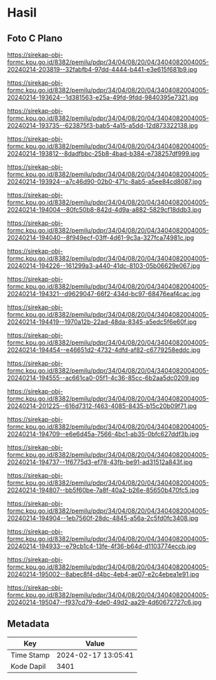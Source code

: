 # Hasil

## Foto C Plano

https://sirekap-obj-formc.kpu.go.id/8382/pemilu/pdpr/34/04/08/20/04/3404082004005-20240214-203819--32fabfb4-97dd-4444-b441-e3e615f681b9.jpg

https://sirekap-obj-formc.kpu.go.id/8382/pemilu/pdpr/34/04/08/20/04/3404082004005-20240214-193624--1d381563-e25a-49fd-9fdd-9840395e7321.jpg

https://sirekap-obj-formc.kpu.go.id/8382/pemilu/pdpr/34/04/08/20/04/3404082004005-20240214-193735--623875f3-bab5-4a15-a5dd-12d873322138.jpg

https://sirekap-obj-formc.kpu.go.id/8382/pemilu/pdpr/34/04/08/20/04/3404082004005-20240214-193812--8dadfbbc-25b8-4bad-b384-e738257df999.jpg

https://sirekap-obj-formc.kpu.go.id/8382/pemilu/pdpr/34/04/08/20/04/3404082004005-20240214-193924--a7c46d90-02b0-471c-8ab5-a5ee84cd8087.jpg

https://sirekap-obj-formc.kpu.go.id/8382/pemilu/pdpr/34/04/08/20/04/3404082004005-20240214-194004--80fc50b8-842d-4d9a-a882-5829cf18ddb3.jpg

https://sirekap-obj-formc.kpu.go.id/8382/pemilu/pdpr/34/04/08/20/04/3404082004005-20240214-194040--8f949ecf-03ff-4d61-9c3a-327fca74981c.jpg

https://sirekap-obj-formc.kpu.go.id/8382/pemilu/pdpr/34/04/08/20/04/3404082004005-20240214-194226--161299a3-a440-41dc-8103-05b06629e067.jpg

https://sirekap-obj-formc.kpu.go.id/8382/pemilu/pdpr/34/04/08/20/04/3404082004005-20240214-194321--d9629047-66f2-434d-bc97-68476eaf4cac.jpg

https://sirekap-obj-formc.kpu.go.id/8382/pemilu/pdpr/34/04/08/20/04/3404082004005-20240214-194419--1970a12b-22ad-48da-8345-a5edc5f6e60f.jpg

https://sirekap-obj-formc.kpu.go.id/8382/pemilu/pdpr/34/04/08/20/04/3404082004005-20240214-194454--e46651d2-4732-4dfd-af82-c6779258eddc.jpg

https://sirekap-obj-formc.kpu.go.id/8382/pemilu/pdpr/34/04/08/20/04/3404082004005-20240214-194555--ac661ca0-05f1-4c36-85cc-6b2aa5dc0209.jpg

https://sirekap-obj-formc.kpu.go.id/8382/pemilu/pdpr/34/04/08/20/04/3404082004005-20240214-201225--616d7312-f463-4085-8435-b15c20b09f71.jpg

https://sirekap-obj-formc.kpu.go.id/8382/pemilu/pdpr/34/04/08/20/04/3404082004005-20240214-194709--e6e6d45a-7566-4bc1-ab35-0bfc627ddf3b.jpg

https://sirekap-obj-formc.kpu.go.id/8382/pemilu/pdpr/34/04/08/20/04/3404082004005-20240214-194737--1f6775d3-ef78-43fb-be91-ad31512a843f.jpg

https://sirekap-obj-formc.kpu.go.id/8382/pemilu/pdpr/34/04/08/20/04/3404082004005-20240214-194807--bb5f60be-7a8f-40a2-b26e-85650b470fc5.jpg

https://sirekap-obj-formc.kpu.go.id/8382/pemilu/pdpr/34/04/08/20/04/3404082004005-20240214-194904--1eb7560f-28dc-4845-a56a-2c5fd0fc3408.jpg

https://sirekap-obj-formc.kpu.go.id/8382/pemilu/pdpr/34/04/08/20/04/3404082004005-20240214-194933--e79cb1c4-13fe-4f36-b64d-d1103774eccb.jpg

https://sirekap-obj-formc.kpu.go.id/8382/pemilu/pdpr/34/04/08/20/04/3404082004005-20240214-195002--8abec8f4-d4bc-4eb4-ae07-e2c4ebea1e91.jpg

https://sirekap-obj-formc.kpu.go.id/8382/pemilu/pdpr/34/04/08/20/04/3404082004005-20240214-195047--f937cd79-4de0-49d2-aa29-4d60672727c6.jpg


## Metadata

| Key        | Value               |
| ---------- | ------------------- |
| Time Stamp | 2024-02-17 13:05:41 |
| Kode Dapil | 3401                |



